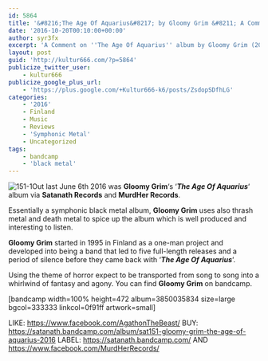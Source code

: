 ```yaml
---
id: 5864
title: '&#8216;The Age Of Aquarius&#8217; by Gloomy Grim &#8211; A Comment'
date: '2016-10-20T00:10:00+00:00'
author: syr3fx
excerpt: 'A Comment on ''The Age Of Aquarius'' album by Gloomy Grim (2016).'
layout: post
guid: 'http://kultur666.com/?p=5864'
publicize_twitter_user:
    - kultur666
publicize_google_plus_url:
    - 'https://plus.google.com/+Kultur666-k6/posts/ZsdopSDfhLG'
categories:
    - '2016'
    - Finland
    - Music
    - Reviews
    - 'Symphonic Metal'
    - Uncategorized
tags:
    - bandcamp
    - 'black metal'
---
```


![151-1](http://localhost:8080/wp-content/uploads/2016/10/151-1.jpg)Out last June 6th 2016 was **Gloomy Grim**‘s ‘***The Age Of Aquarius***‘ album via **Satanath Records** and **MurdHer Records**.

Essentially a symphonic black metal album, **Gloomy Grim** uses also thrash metal and death metal to spice up the album which is well produced and interesting to listen.

**Gloomy Grim** started in 1995 in Finland as a one-man project and developed into being a band that led to five full-length releases and a period of silence before they came back with ‘***The Age Of Aquarius***‘.

Using the theme of horror expect to be transported from song to song into a whirlwind of fantasy and agony. You can find **Gloomy Grim** on bandcamp.

\[bandcamp width=100% height=472 album=3850035834 size=large bgcol=333333 linkcol=0f91ff artwork=small\]

LIKE: <https://www.facebook.com/AgathonTheBeast/>
BUY: <https://satanath.bandcamp.com/album/sat151-gloomy-grim-the-age-of-aquarius-2016>
LABEL: <https://satanath.bandcamp.com/> AND <https://www.facebook.com/MurdHerRecords/>